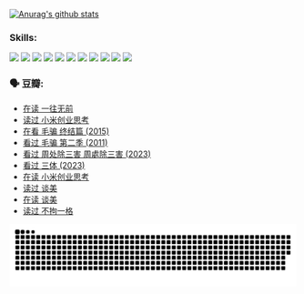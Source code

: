 
[![Anurag's github stats](https://github-readme-stats.vercel.app/api?username=w940853815)](https://github.com/anuraghazra/github-readme-stats)

### Skills:

<code><img height="32" src="https://cdn.jsdelivr.net/npm/simple-icons@v5/icons/python.svg"></code>
<code><img height="32" src="https://cdn.jsdelivr.net/npm/simple-icons@v5/icons/javascript.svg"></code>
<code><img height="32" src="https://cdn.jsdelivr.net/npm/simple-icons@v5/icons/django.svg"></code>
<code><img height="32" src="https://cdn.jsdelivr.net/npm/simple-icons@v5/icons/flask.svg"></code>
<code><img height="32" src="https://cdn.jsdelivr.net/npm/simple-icons@v5/icons/vuetify.svg"></code>
<code><img height="32" src="https://cdn.jsdelivr.net/npm/simple-icons@v5/icons/git.svg"></code>
<code><img height="32" src="https://cdn.jsdelivr.net/npm/simple-icons@v5/icons/docker.svg"></code>
<code><img height="32" src="https://cdn.jsdelivr.net/npm/simple-icons@v5/icons/postgresql.svg"></code>
<code><img height="32" src="https://cdn.jsdelivr.net/npm/simple-icons@v5/icons/elasticsearch.svg"></code>
<code><img height="32" src="https://cdn.jsdelivr.net/npm/simple-icons@v5/icons/macos.svg"></code>
<code><img height="32" src="https://cdn.jsdelivr.net/npm/simple-icons@v5/icons/linux.svg"></code>

### 🗣 豆瓣:

<!-- DOUBAN-ACTIVITIES:START -->
- [在读 一往无前](https://www.douban.com/people/136069238/status/4590507310/?_i=15134499)
- [读过 小米创业思考](https://www.douban.com/people/136069238/status/4590506983/?_i=15134499)
- [在看 毛骗 终结篇‎ (2015)](https://www.douban.com/people/136069238/status/4581971924/?_i=15134499)
- [看过 毛骗 第二季‎ (2011)](https://www.douban.com/people/136069238/status/4581971810/?_i=15134499)
- [看过 周处除三害 周處除三害‎ (2023)](https://www.douban.com/people/136069238/status/4575646701/?_i=15134499)
- [看过 三体‎ (2023)](https://www.douban.com/people/136069238/status/4574263039/?_i=15134499)
- [在读 小米创业思考](https://www.douban.com/people/136069238/status/4572047905/?_i=15134499)
- [读过 谈美](https://www.douban.com/people/136069238/status/4572047629/?_i=15134499)
- [在读 谈美](https://www.douban.com/people/136069238/status/4560861771/?_i=15134499)
- [读过 不拘一格](https://www.douban.com/people/136069238/status/4560861445/?_i=15134499)
<!-- DOUBAN-ACTIVITIES:END -->


![Snake animation](https://raw.githubusercontent.com/w940853815/w940853815/output/github-contribution-grid-snake.svg)

<!--
**w940853815/w940853815** is a ✨ _special_ ✨ repository because its `README.md` (this file) appears on your GitHub profile.

Here are some ideas to get you started:

- 🔭 I’m currently working on ...
- 🌱 I’m currently learning ...
- 👯 I’m looking to collaborate on ...
- 🤔 I’m looking for help with ...
- 💬 Ask me about ...
- 📫 How to reach me: ...
- 😄 Pronouns: ...
- ⚡ Fun fact: ...
-->
